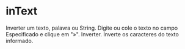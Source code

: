 # inText
Inverter um texto, palavra ou String. Digite ou cole o texto no campo Especificado e clique em "»". Inverter. Inverte os caracteres do texto informado.

